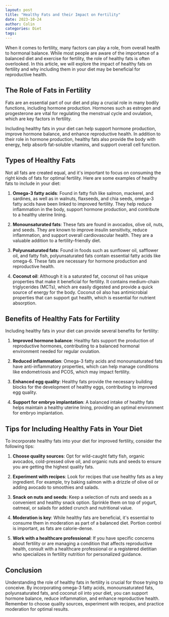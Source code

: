 ```yaml
---
layout: post
title: "Healthy Fats and their Impact on Fertility"
date: 2023-10-24
author: Colin
categories: Diet
tags: 
---
```



When it comes to fertility, many factors can play a role, from overall health to hormonal balance. While most people are aware of the importance of a balanced diet and exercise for fertility, the role of healthy fats is often overlooked. In this article, we will explore the impact of healthy fats on fertility and why including them in your diet may be beneficial for reproductive health.

## The Role of Fats in Fertility

Fats are an essential part of our diet and play a crucial role in many bodily functions, including hormone production. Hormones such as estrogen and progesterone are vital for regulating the menstrual cycle and ovulation, which are key factors in fertility.

Including healthy fats in your diet can help support hormone production, improve hormone balance, and enhance reproductive health. In addition to their role in hormone production, healthy fats also provide the body with energy, help absorb fat-soluble vitamins, and support overall cell function.

## Types of Healthy Fats

Not all fats are created equal, and it's important to focus on consuming the right kinds of fats for optimal fertility. Here are some examples of healthy fats to include in your diet:

1. **Omega-3 fatty acids**: Found in fatty fish like salmon, mackerel, and sardines, as well as in walnuts, flaxseeds, and chia seeds, omega-3 fatty acids have been linked to improved fertility. They help reduce inflammation in the body, support hormone production, and contribute to a healthy uterine lining.

2. **Monounsaturated fats**: These fats are found in avocados, olive oil, nuts, and seeds. They are known to improve insulin sensitivity, reduce inflammation, and support overall cardiovascular health. They are a valuable addition to a fertility-friendly diet.

3. **Polyunsaturated fats**: Found in foods such as sunflower oil, safflower oil, and fatty fish, polyunsaturated fats contain essential fatty acids like omega-6. These fats are necessary for hormone production and reproductive health.

4. **Coconut oil**: Although it is a saturated fat, coconut oil has unique properties that make it beneficial for fertility. It contains medium-chain triglycerides (MCTs), which are easily digested and provide a quick source of energy for the body. Coconut oil also has antimicrobial properties that can support gut health, which is essential for nutrient absorption.

## Benefits of Healthy Fats for Fertility

Including healthy fats in your diet can provide several benefits for fertility:

1. **Improved hormone balance**: Healthy fats support the production of reproductive hormones, contributing to a balanced hormonal environment needed for regular ovulation.

2. **Reduced inflammation**: Omega-3 fatty acids and monounsaturated fats have anti-inflammatory properties, which can help manage conditions like endometriosis and PCOS, which may impact fertility.

3. **Enhanced egg quality**: Healthy fats provide the necessary building blocks for the development of healthy eggs, contributing to improved egg quality.

4. **Support for embryo implantation**: A balanced intake of healthy fats helps maintain a healthy uterine lining, providing an optimal environment for embryo implantation.

## Tips for Including Healthy Fats in Your Diet

To incorporate healthy fats into your diet for improved fertility, consider the following tips:

1. **Choose quality sources**: Opt for wild-caught fatty fish, organic avocados, cold-pressed olive oil, and organic nuts and seeds to ensure you are getting the highest quality fats.

2. **Experiment with recipes**: Look for recipes that use healthy fats as a key ingredient. For example, try baking salmon with a drizzle of olive oil or adding avocado to smoothies and salads.

3. **Snack on nuts and seeds**: Keep a selection of nuts and seeds as a convenient and healthy snack option. Sprinkle them on top of yogurt, oatmeal, or salads for added crunch and nutritional value.

4. **Moderation is key**: While healthy fats are beneficial, it's essential to consume them in moderation as part of a balanced diet. Portion control is important, as fats are calorie-dense.

5. **Work with a healthcare professional**: If you have specific concerns about fertility or are managing a condition that affects reproductive health, consult with a healthcare professional or a registered dietitian who specializes in fertility nutrition for personalized guidance.

## Conclusion

Understanding the role of healthy fats in fertility is crucial for those trying to conceive. By incorporating omega-3 fatty acids, monounsaturated fats, polyunsaturated fats, and coconut oil into your diet, you can support hormone balance, reduce inflammation, and enhance reproductive health. Remember to choose quality sources, experiment with recipes, and practice moderation for optimal results.